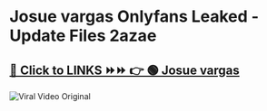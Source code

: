 
 # Josue vargas Onlyfans Leaked - Update Files 2azae

## <h2><a href="https://clipsfans.com/Josue_vargas&ref=git">🔗 Click to LINKS ⏩⏩ 👉 🟢 Josue vargas </a></h2>

<a href="https://clipsfans.com/Josue_vargas&ref=git" rel="nofollow" data-target="animated-image.originalLink"><img src="https://i.ibb.co.com/xMMVF88/686577567.gif" alt="Viral Video Original" style="max-width: 100%; display: inline-block;" data-target="animated-image.originalImage"></a>

